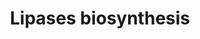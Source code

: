 ---
annotations:
- id: PW:0000354
  parent: classic metabolic pathway
  type: Pathway Ontology
  value: glycerophospholipid metabolic pathway
authors:
- J.Heckman
- MaintBot
- Egonw
- Ddigles
description: ''
last-edited: 2013-07-12
organisms:
- Saccharomyces cerevisiae
redirect_from:
- /index.php/Pathway:WP71
- /instance/WP71
revision: null
schema-jsonld:
- '@context': https://schema.org/
  '@id': https://wikipathways.github.io/pathways/WP71.html
  '@type': Dataset
  creator:
    '@type': Organization
    name: WikiPathways
  description: ''
  keywords:
  - ISC1
  - PLC1
  - SPO14
  - SPO22
  - choline
  - inositol 1,4,5-trisphosphate
  license: CC0
  name: Lipases biosynthesis
seo: CreativeWork
title: Lipases biosynthesis
wpid: WP71
---